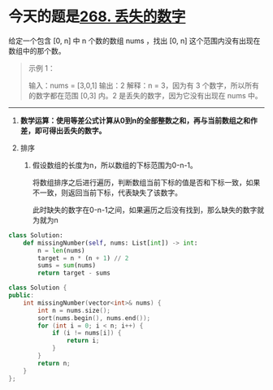 # 今天的题是[268. 丢失的数字](https://leetcode-cn.com/problems/missing-number/)

给定一个包含 [0, n] 中 n 个数的数组 nums ，找出 [0, n] 这个范围内没有出现在数组中的那个数。

> 示例 1：
>
> 输入：nums = [3,0,1]
> 输出：2
> 解释：n = 3，因为有 3 个数字，所以所有的数字都在范围 [0,3] 内。2 是丢失的数字，因为它没有出现在 nums 中。

---

1. **数学运算：使用等差公式计算从0到n的全部整数之和，再与当前数组之和作差，即可得出丢失的数字。**

2. 排序

   1. 假设数组的长度为n，所以数组的下标范围为0-n-1。

      将数组排序之后进行遍历，判断数组当前下标的值是否和下标一致，如果不一致，则返回当前下标，代表缺失了该数字。

      此时缺失的数字在0-n-1之间，如果遍历之后没有找到，那么缺失的数字就为就为n

```python
class Solution:
    def missingNumber(self, nums: List[int]) -> int:
        n = len(nums)
        target = n * (n + 1) // 2
        sums = sum(nums)
        return target - sums
```

```cpp
class Solution {
public:
    int missingNumber(vector<int>& nums) {
        int n = nums.size();
        sort(nums.begin(), nums.end());
        for (int i = 0; i < n; i++) {
            if (i != nums[i]) {
                return i;
            }
        }
        return n;
    }
};
```


